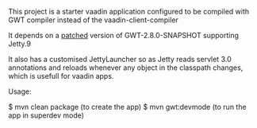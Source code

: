 This project is a starter vaadin application configured to be compiled
with GWT compiler instead of the vaadin-client-compiler

It depends on a [patched](https://gwt-review.googlesource.com/#/c/7857/) version of GWT-2.8.0-SNAPSHOT supporting Jetty.9

It also has a customised JettyLauncher so as Jetty reads servlet 3.0 annotations and reloads whenever any object in the classpath changes, which is usefull for vaadin apps.

Usage:

   $ mvn clean package  (to create the app)
   $ mvn gwt:devmode (to run the app in superdev mode)






